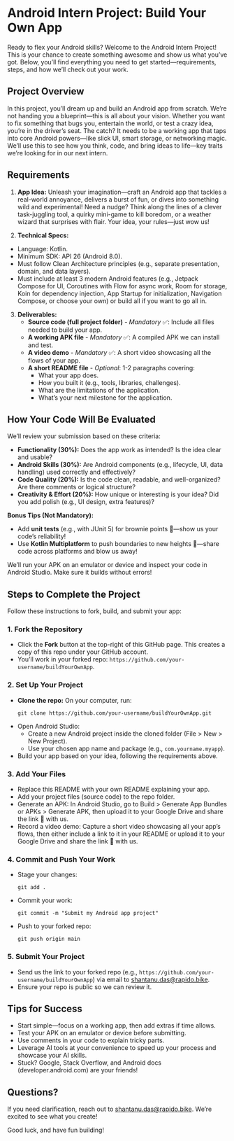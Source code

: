 # Android Intern Project: Build Your Own App

Ready to flex your Android skills? Welcome to the Android Intern Project! This is your chance to create something awesome and show us what you’ve got. Below, you’ll find everything you need to get started—requirements, steps, and how we’ll check out your work.

## Project Overview
In this project, you’ll dream up and build an Android app from scratch. We’re not handing you a blueprint—this is all about your vision. Whether you want to fix something that bugs you, entertain the world, or test a crazy idea, you’re in the driver’s seat. The catch? It needs to be a working app that taps into core Android powers—like slick UI, smart storage, or networking magic. We’ll use this to see how you think, code, and bring ideas to life—key traits we’re looking for in our next intern.

## Requirements
1. **App Idea:** Unleash your imagination—craft an Android app that tackles a real-world annoyance, delivers a burst of fun, or dives into something wild and experimental! Need a nudge? Think along the lines of a clever task-juggling tool, a quirky mini-game to kill boredom, or a weather wizard that surprises with flair. Your idea, your rules—just wow us!  

2. **Technical Specs:**  
- Language: Kotlin.  
- Minimum SDK: API 26 (Android 8.0).  
- Must follow Clean Architecture principles (e.g., separate presentation, domain, and data layers).  
- Must include at least 3 modern Android features (e.g., Jetpack Compose for UI, Coroutines with Flow for async work, Room for storage, Koin for dependency injection, App Startup for initialization, Navigation Compose, or choose your own) or build all if you want to go all in.  
 
3. **Deliverables:**  
   - **Source code (full project folder)** - *Mandatory* ✅: Include all files needed to build your app.  
   - **A working APK file** - *Mandatory* ✅: A compiled APK we can install and test.  
   - **A video demo** - *Mandatory* ✅: A short video showcasing all the flows of your app.  
   - **A short README file** - *Optional*: 1-2 paragraphs covering:  
     - What your app does.  
     - How you built it (e.g., tools, libraries, challenges).  
     - What are the limitations of the application.  
     - What’s your next milestone for the application. 

## How Your Code Will Be Evaluated
We’ll review your submission based on these criteria:  
- **Functionality (30%):** Does the app work as intended? Is the idea clear and usable?  
- **Android Skills (30%):** Are Android components (e.g., lifecycle, UI, data handling) used correctly and effectively?  
- **Code Quality (20%):** Is the code clean, readable, and well-organized? Are there comments or logical structure?  
- **Creativity & Effort (20%):** How unique or interesting is your idea? Did you add polish (e.g., UI design, extra features)?  

**Bonus Tips (Not Mandatory):**  
- Add **unit tests** (e.g., with JUnit 5) for brownie points 🎉—show us your code’s reliability!  
- Use **Kotlin Multiplatform** to push boundaries to new heights 🚀—share code across platforms and blow us away!

We’ll run your APK on an emulator or device and inspect your code in Android Studio. Make sure it builds without errors!

## Steps to Complete the Project
Follow these instructions to fork, build, and submit your app:

### 1. Fork the Repository
- Click the **Fork** button at the top-right of this GitHub page. This creates a copy of this repo under your GitHub account.  
- You’ll work in your forked repo: `https://github.com/your-username/buildYourOwnApp`.

### 2. Set Up Your Project
- **Clone the repo:** On your computer, run:  
  ```
  git clone https://github.com/your-username/buildYourOwnApp.git
  ```
- Open Android Studio:  
  - Create a new Android project inside the cloned folder (File > New > New Project).  
  - Use your chosen app name and package (e.g., `com.yourname.myapp`).  
- Build your app based on your idea, following the requirements above.

### 3. Add Your Files
- Replace this README with your own README explaining your app.  
- Add your project files (source code) to the repo folder.  
- Generate an APK: In Android Studio, go to Build > Generate App Bundles or APKs > Generate APK, then upload it to your Google Drive and share the link 📎 with us.
- Record a video demo: Capture a short video showcasing all your app’s flows, then either include a link to it in your README or upload it to your Google Drive and share the link 📎 with us.

### 4. Commit and Push Your Work
- Stage your changes:  
  ```
  git add .
  ```
- Commit your work:  
  ```
  git commit -m "Submit my Android app project"
  ```
- Push to your forked repo:  
  ```
  git push origin main
  ```

### 5. Submit Your Project
- Send us the link to your forked repo (e.g., `https://github.com/your-username/buildYourOwnApp`) via email to shantanu.das@rapido.bike.  
- Ensure your repo is public so we can review it.

## Tips for Success
- Start simple—focus on a working app, then add extras if time allows.  
- Test your APK on an emulator or device before submitting.  
- Use comments in your code to explain tricky parts.  
- Leverage AI tools at your convenience to speed up your process and showcase your AI skills.  
- Stuck? Google, Stack Overflow, and Android docs (developer.android.com) are your friends!

## Questions?
If you need clarification, reach out to shantanu.das@rapido.bike. We’re excited to see what you create!

Good luck, and have fun building!
